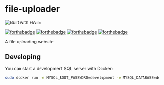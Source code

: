 # file-uploader

![Built with HATE](https://img.shields.io/badge/built_with-hate-ff0000?style=for-the-badge&logo=onlyfans)

[![forthebadge](https://forthebadge.com/images/badges/license-mit.svg)](https://forthebadge.com) [![forthebadge](https://forthebadge.com/images/badges/designed-in-ms-paint.svg)](https://forthebadge.com) [![forthebadge](https://forthebadge.com/images/badges/gluten-free.svg)](https://forthebadge.com) [![forthebadge](https://forthebadge.com/images/badges/powered-by-black-magic.svg)](https://forthebadge.com)

A file uploading website.

## Developing

You can start a development SQL server with Docker:

```sh
sudo docker run -e MYSQL_ROOT_PASSWORD=development -e MYSQL_DATABASE=default -d mysql:latest
```
